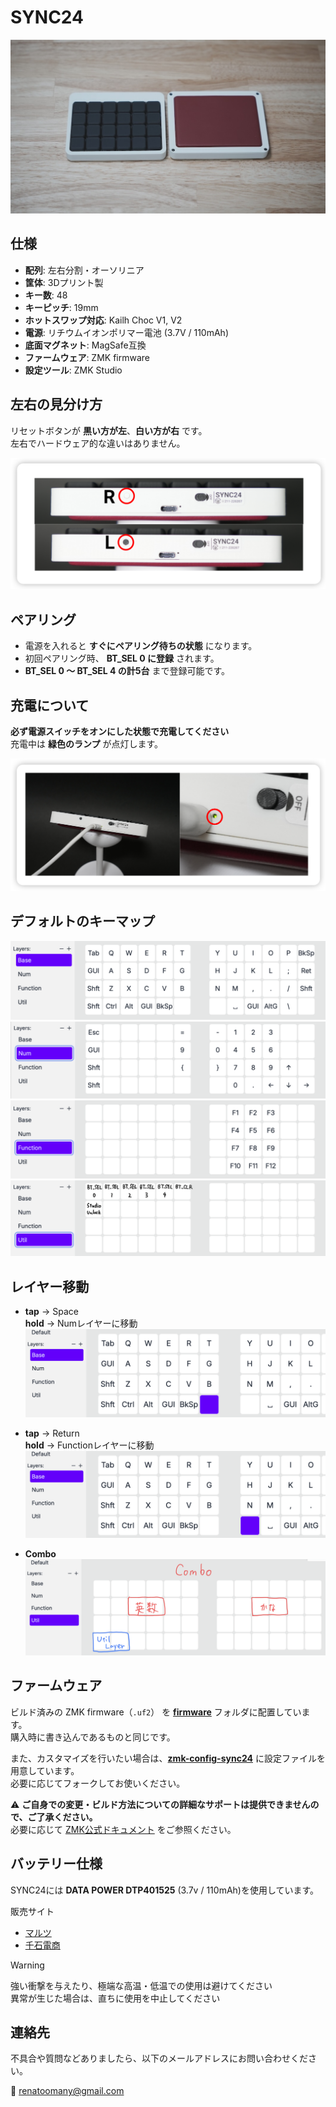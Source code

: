 # SYNC24

![sync24](/img/sync24_1.JPG)

## 仕様

- **配列**: 左右分割・オーソリニア
- **筐体**: 3Dプリント製
- **キー数**: 48
- **キーピッチ**: 19mm
- **ホットスワップ対応**: Kailh Choc V1, V2
- **電源**: リチウムイオンポリマー電池 (3.7V / 110mAh)
- **底面マグネット**: MagSafe互換
- **ファームウェア**: ZMK firmware
- **設定ツール**: ZMK Studio

## 左右の見分け方  

リセットボタンが **黒い方が左**、**白い方が右** です。  
左右でハードウェア的な違いはありません。  

![leftright](/img/leftright.png)

## ペアリング

- 電源を入れると **すぐにペアリング待ちの状態** になります。  
- 初回ペアリング時、 **BT_SEL 0 に登録** されます。  
- **BT_SEL 0 〜 BT_SEL 4 の計5台** まで登録可能です。  

## 充電について

**必ず電源スイッチをオンにした状態で充電してください**  
充電中は **緑色のランプ** が点灯します。  

![chargelamp](/img/chargelamp.png)

## デフォルトのキーマップ

![BaseLayer](/img/base_layer_2.png)
![NumLayer](/img/num_layer_2.png)
![FunctionLayer](/img/function_layer_2.png)
![UtilLayer](/img/util_layer_2.png)

## レイヤー移動

- **tap** → Space  
  **hold** → Numレイヤーに移動  
  ![1space](/img/1_space_2.png)

- **tap** → Return  
  **hold** → Functionレイヤーに移動  
  ![Combo](/img/2_return_2.png)

- **Combo**  
  ![Combo](/img/combo_2.png)

## ファームウェア  

ビルド済みの ZMK firmware（`.uf2`） を **[firmware](./firmware)** フォルダに配置しています。  
購入時に書き込んであるものと同じです。

また、カスタマイズを行いたい場合は、**[zmk-config-sync24](https://github.com/renatoomany/zmk-config-sync24)** に設定ファイルを用意しています。  
必要に応じてフォークしてお使いください。  

⚠ **ご自身での変更・ビルド方法についての詳細なサポートは提供できませんので、ご了承ください。**  
必要に応じて [ZMK公式ドキュメント](https://zmk.dev/docs) をご参照ください。

## バッテリー仕様

SYNC24には **DATA POWER DTP401525** (3.7v / 110mAh)を使用しています。  

販売サイト
- [マルツ](https://www.marutsu.co.jp/pc/i/2228265)
- [千石電商](https://www.sengoku.co.jp/mod/sgk_cart/detail.php?code=EEHD-5VAC)  

> [!WARNING]
> 強い衝撃を与えたり、極端な高温・低温での使用は避けてください  
> 異常が生じた場合は、直ちに使用を中止してください  

## 連絡先

不具合や質問などありましたら、以下のメールアドレスにお問い合わせください。  

📧 [renatoomany@gmail.com](mailto:renatoomany@gmail.com)  